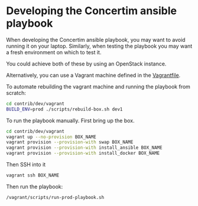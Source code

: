 # Developing the Concertim ansible playbook

When developing the Concertim ansible playbook, you may want to avoid running
it on your laptop.  Similarly, when testing the playbook you may want a fresh
environment on which to test it.

You could achieve both of these by using an OpenStack instance.

Alternatively, you can use a Vagrant machine defined in the
[Vagrantfile](/contrib/dev/vagrant/Vagrantfile).

To automate rebuilding the vagrant machine and running the playbook from scratch:

```bash
cd contrib/dev/vagrant
BUILD_ENV=prod ./scripts/rebuild-box.sh dev1
```

To run the playbook manually. First bring up the box.

```bash
cd contrib/dev/vagrant
vagrant up --no-provision BOX_NAME
vagrant provision --provision-with swap BOX_NAME
vagrant provision --provision-with install_ansible BOX_NAME
vagrant provision --provision-with install_docker BOX_NAME
```

Then SSH into it

```bash
vagrant ssh BOX_NAME
```

Then run the playbook:

```bash
/vagrant/scripts/run-prod-playbook.sh
```
